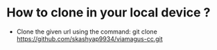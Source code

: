 # How to clone in your local device ?

* Clone the given url using the command: git clone https://github.com/skashyap9934/viamagus-cc.git

